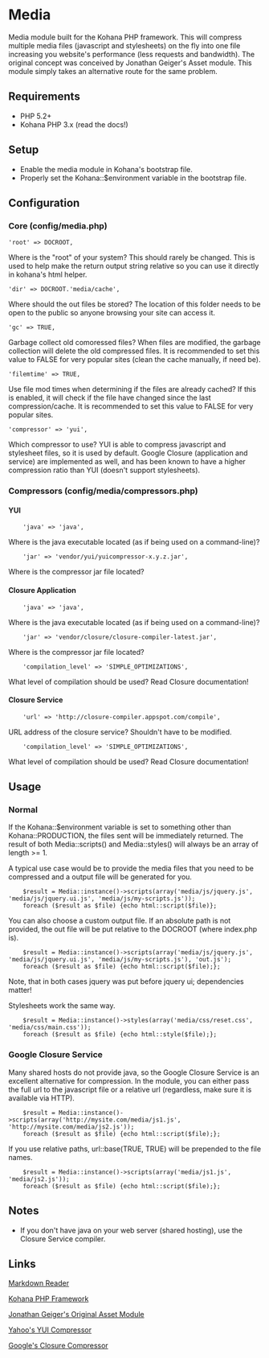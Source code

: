# Media

Media module built for the Kohana PHP framework.  This will compress multiple media files (javascript and stylesheets) on the fly into one file increasing you website's performance (less requests and bandwidth).  The original concept was conceived by Jonathan Geiger's Asset module.  This module simply takes an alternative route for the same problem.


## Requirements

- PHP 5.2+
- Kohana PHP 3.x (read the docs!)


## Setup

- Enable the media module in Kohana's bootstrap file.
- Properly set the Kohana::$environment variable in the bootstrap file.


## Configuration

### Core (config/media.php)

	'root' => DOCROOT,

Where is the "root" of your system?  This should rarely be changed.  This is used to help make the return output string relative so you can use it directly in kohana's html helper.

	'dir' => DOCROOT.'media/cache',

Where should the out files be stored?  The location of this folder needs to be open to the public so anyone browsing your site can access it.

	'gc' => TRUE,

Garbage collect old comoressed files?  When files are modified, the garbage collection will delete the old compressed files.  It is recommended to set this value to FALSE for very popular sites (clean the cache manually, if need be).

	'filemtime' => TRUE,

Use file mod times when determining if the files are already cached?  If this is enabled, it will check if the file have changed since the last compression/cache.  It is recommended to set this value to FALSE for very popular sites.

	'compressor' => 'yui',

Which compressor to use?  YUI is able to compress javascript and stylesheet files, so it is used by default.  Google Closure (application and service) are implemented as well, and has been known to have a higher compression ratio than YUI (doesn't support stylesheets).

### Compressors (config/media/compressors.php)

#### YUI

		'java' => 'java',

Where is the java executable located (as if being used on a command-line)?

		'jar' => 'vendor/yui/yuicompressor-x.y.z.jar',

Where is the compressor jar file located?

#### Closure Application

		'java' => 'java',

Where is the java executable located (as if being used on a command-line)?

		'jar' => 'vendor/closure/closure-compiler-latest.jar',

Where is the compressor jar file located?

		'compilation_level' => 'SIMPLE_OPTIMIZATIONS',

What level of compilation should be used?  Read Closure documentation!

#### Closure Service

		'url' => 'http://closure-compiler.appspot.com/compile',

URL address of the closure service?  Shouldn't have to be modified.

		'compilation_level' => 'SIMPLE_OPTIMIZATIONS',

What level of compilation should be used?  Read Closure documentation!


## Usage

### Normal

If the Kohana::$environment variable is set to something other than Kohana::PRODUCTION, the files sent will be immediately returned.  The result of both Media::scripts() and Media::styles() will always be an array of length >= 1.

A typical use case would be to provide the media files that you need to be compressed and a output file will be generated for you.

		$result = Media::instance()->scripts(array('media/js/jquery.js', 'media/js/jquery.ui.js', 'media/js/my-scripts.js'));
		foreach ($result as $file) {echo html::script($file)};

You can also choose a custom output file.  If an absolute path is not provided, the out file will be put relative to the DOCROOT (where index.php is).

		$result = Media::instance()->scripts(array('media/js/jquery.js', 'media/js/jquery.ui.js', 'media/js/my-scripts.js'), 'out.js');
		foreach ($result as $file) {echo html::script($file);};

Note, that in both cases jquery was put before jquery ui; dependencies matter!

Stylesheets work the same way.

		$result = Media::instance()->styles(array('media/css/reset.css', 'media/css/main.css'));
		foreach ($result as $file) {echo html::style($file);};

### Google Closure Service

Many shared hosts do not provide java, so the Google Closure Service is an excellent alternative for compression.  In the module, you can either pass the full url to the javascript file or a relative url (regardless, make sure it is available via HTTP).

		$result = Media::instance()->scripts(array('http://mysite.com/media/js1.js', 'http://mysite.com/media/js2.js'));
		foreach ($result as $file) {echo html::script($file);};

If you use relative paths, url::base(TRUE, TRUE) will be prepended to the file names.

		$result = Media::instance()->scripts(array('media/js1.js', 'media/js2.js'));
		foreach ($result as $file) {echo html::script($file);};


## Notes
* If you don't have java on your web server (shared hosting), use the Closure Service compiler.


## Links

[Markdown Reader](http://www.google.com/search?sourceid=chrome&ie=UTF-8&q=markdown+reader)

[Kohana PHP Framework](http://kohanaframework.org/)

[Jonathan Geiger's Original Asset Module](http://github.com/jonathangeiger/kohana-asset)

[Yahoo's YUI Compressor](http://developer.yahoo.com/yui/compressor/)

[Google's Closure Compressor](http://code.google.com/closure/compiler/docs/overview.html)
